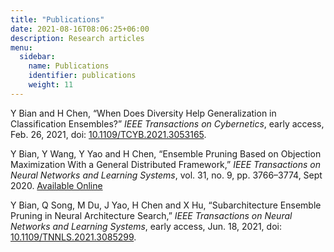 ```yaml
---
title: "Publications"
date: 2021-08-16T08:06:25+06:00
description: Research articles
menu:
  sidebar:
    name: Publications
    identifier: publications
    weight: 11
---
```


<!--
Greeting! This is an introduction post. This post tests the followings:

- Hero image is in the same directory as the post.
- This post should be at top of the sidebar.
- Post author should be the same as specified in `author.yaml` file.
-->


Y Bian and H Chen, “When Does Diversity Help Generalization in Classification Ensembles?” *IEEE Transactions on Cybernetics*, early access, Feb. 26, 2021, doi: [10.1109/TCYB.2021.3053165](https://ieeexplore.ieee.org/document/9364928).

Y Bian, Y Wang, Y Yao and H Chen, “Ensemble Pruning Based on Objection Maximization With a General Distributed Framework,” *IEEE Transactions on Neural Networks and Learning Systems*, vol. 31, no. 9, pp. 3766–3774, Sept 2020. [Available Online](https://ieeexplore.ieee.org/document/8891828)

Y Bian, Q Song, M Du, J Yao, H Chen and X Hu, “Subarchitecture Ensemble Pruning in Neural Architecture Search,” *IEEE Transactions on Neural Networks and Learning Systems*, early access, Jun. 18, 2021, doi: [10.1109/TNNLS.2021.3085299](https://ieeexplore.ieee.org/document/9460115).
